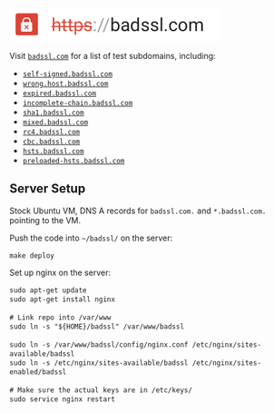 [![badssl.com](badssl.com.png)](https://badssl.com)

Visit [`badssl.com`](https://badssl.com/) for a list of test subdomains, including:

- [`self-signed.badssl.com`](https://self-signed.badssl.com)
- [`wrong.host.badssl.com`](https://wrong.host.badssl.com)
- [`expired.badssl.com`](https://expired.badssl.com)
- [`incomplete-chain.badssl.com`](https://incomplete-chain.badssl.com)
- [`sha1.badssl.com`](https://sha1.badssl.com)
- [`mixed.badssl.com`](https://mixed.badssl.com)
- [`rc4.badssl.com`](https://rc4.badssl.com)
- [`cbc.badssl.com`](https://cbc.badssl.com)
- [`hsts.badssl.com`](https://hsts.badssl.com)
- [`preloaded-hsts.badssl.com`](https://preloaded-hsts.badssl.com)

## Server Setup

Stock Ubuntu VM, DNS A records for `badssl.com.` and `*.badssl.com.` pointing to the VM.

Push the code into `~/badssl/` on the server:

    make deploy

Set up nginx on the server:

    sudo apt-get update
    sudo apt-get install nginx

    # Link repo into /var/www
    sudo ln -s "${HOME}/badssl" /var/www/badssl

    sudo ln -s /var/www/badssl/config/nginx.conf /etc/nginx/sites-available/badssl
    sudo ln -s /etc/nginx/sites-available/badssl /etc/nginx/sites-enabled/badssl

    # Make sure the actual keys are in /etc/keys/
    sudo service nginx restart

